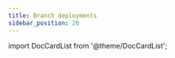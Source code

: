 ```yaml
---
title: Branch deployments
sidebar_position: 20
---
```


import DocCardList from '@theme/DocCardList';

<DocCardList />